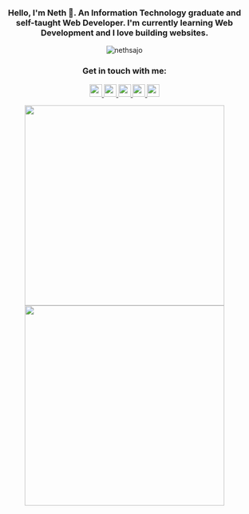 <h3 align="center">Hello, I'm Neth 👋. An Information Technology graduate and self-taught Web Developer. I'm currently learning Web Development and I love building websites. </h3>

<p align="center"> <img src="https://komarev.com/ghpvc/?username=nethsajo&label=Profile%20views&color=0e75b6&style=flat-square" alt="nethsajo" /></p>

<h3 align="center">Get in touch with me:</h3>

<p align="center">
   <a href="https://mail.google.com/mail/u/?authuser=jankennethsajo@gmail.com">
      <img src="https://img.shields.io/badge/jankennethsajo-D14836?style=for-the-badge&logo=gmail&logoColor=white" height=25">
   </a>
   <a href="https://instagram.com/nethsajo_">
      <img src="https://img.shields.io/badge/nethsajo_-%23E4405F.svg?style=for-the-badge&logo=Instagram&logoColor=white" height="25" />
   </a>
   <a href="https://twitter.com/nethsajo_">
      <img src="https://img.shields.io/badge/nethsajo_-%231DA1F2.svg?style=for-the-badge&logo=Twitter&logoColor=white" height="25" />
   </a>
   <a href="https://linkedin.com/in/jan-kenneth-sajo">
      <img src="https://img.shields.io/badge/jankennethsajo-%230077B5.svg?style=for-the-badge&logo=linkedin&logoColor=white" height="25" />
   </a>
   <a href="https://facebook.com/neth.sajo1998">
      <img src="https://img.shields.io/badge/JanKennethSajo-%231877F2.svg?style=for-the-badge&logo=Facebook&logoColor=white" height="25" />
   </a>
</p>

<div align="center">
   <img width="400" src="https://github-readme-stats.vercel.app/api/top-langs/?username=nethsajo&exclude_repo=acz-sales-expense-system&layout=compact&langs_count=5&theme=dracula&hide_border=true&hide=java,dart&title_color=58A6FF&icon_color=1F6FEB&text_color=C3D1D9&bg_color=0D1117" />
   <img width="400" src="https://github-readme-stats.vercel.app/api?username=nethsajo&count_private=true&include_all_commits=true&show_icons=true&hide_border=true&title_color=58A6FF&icon_color=1F6FEB&text_color=C3D1D9&bg_color=0D1117" />
</div>
